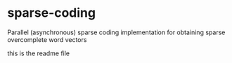 # sparse-coding
Parallel (asynchronous) sparse coding implementation for obtaining sparse overcomplete word vectors

this is the readme file
